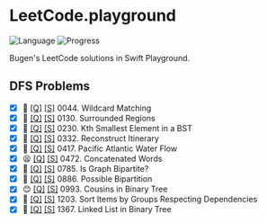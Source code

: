 # LeetCode.playground
![Language](https://img.shields.io/badge/Language-Swift%205.2-orange.svg)
![Progress](https://img.shields.io/badge/Count-11-orange.svg)

Bugen's LeetCode solutions in Swift Playground.
## DFS Problems
- [X] 🔞 [[Q]](https://leetcode.com/problems/wildcard-matching/) [[S]](.././LeetCode.playground/Pages/44-Wildcard%20Matching.xcplaygroundpage/Contents.swift) 0044. Wildcard Matching 
- [X] 🤨 [[Q]](https://leetcode.com/problems/surrounded-regions/) [[S]](.././LeetCode.playground/Pages/130.%20Surrounded%20Regions.xcplaygroundpage/Contents.swift) 0130. Surrounded Regions 
- [X] 🤨 [[Q]](https://leetcode.com/problems/kth-smallest-element-in-a-bst/) [[S]](.././LeetCode.playground/Pages/230-Kth%20Smallest%20Element%20in%20a%20BST.xcplaygroundpage/Contents.swift) 0230. Kth Smallest Element in a BST 
- [X] 🤨 [[Q]](https://leetcode.com/problems/reconstruct-itinerary/) [[S]](.././LeetCode.playground/Pages/332.%20Reconstruct%20Itinerary.xcplaygroundpage/Contents.swift) 0332. Reconstruct Itinerary 
- [X] 🤨 [[Q]](https://leetcode.com/problems/pacific-atlantic-water-flow/) [[S]](.././LeetCode.playground/Pages/417-Pacific%20Atlantic%20Water%20Flow.xcplaygroundpage/Contents.swift) 0417. Pacific Atlantic Water Flow 
- [X] 😫 [[Q]](https://leetcode.com/problems/concatenated-words/) [[S]](.././LeetCode.playground/Pages/472-Concatenated%20Words.xcplaygroundpage/Contents.swift) 0472. Concatenated Words 
- [X] 🤨 [[Q]](https://leetcode.com/problems/is-graph-bipartite/) [[S]](.././LeetCode.playground/Pages/785.%20Is%20Graph%20Bipartite?.xcplaygroundpage/Contents.swift) 0785. Is Graph Bipartite? 
- [X] 🤨 [[Q]](https://leetcode.com/problems/possible-bipartition/) [[S]](.././LeetCode.playground/Pages/886-Possible%20Bipartition.xcplaygroundpage/Contents.swift) 0886. Possible Bipartition 
- [X] 😊 [[Q]](https://leetcode.com/problems/cousins-in-binary-tree/) [[S]](.././LeetCode.playground/Pages/993-Cousins%20in%20Binary%20Tree.xcplaygroundpage/Contents.swift) 0993. Cousins in Binary Tree 
- [X] 🔞 [[Q]](https://leetcode.com/problems/sort-items-by-groups-respecting-dependencies/) [[S]](.././LeetCode.playground/Pages/1203.%20Sort%20Items%20by%20Groups%20Respecting%20Dependencies.xcplaygroundpage/Contents.swift) 1203. Sort Items by Groups Respecting Dependencies 
- [X] 🤨 [[Q]](https://leetcode.com/problems/linked-list-in-binary-tree/) [[S]](.././LeetCode.playground/Pages/1367.%20Linked%20List%20in%20Binary%20Tree.xcplaygroundpage/Contents.swift) 1367. Linked List in Binary Tree 
